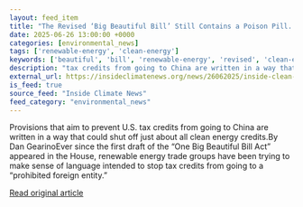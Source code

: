 ```yaml
---
layout: feed_item
title: "The Revised ‘Big Beautiful Bill’ Still Contains a Poison Pill. A Tax Expert Explains"
date: 2025-06-26 13:00:00 +0000
categories: [environmental_news]
tags: ['renewable-energy', 'clean-energy']
keywords: ['beautiful', 'bill', 'renewable-energy', 'revised', 'clean-energy']
description: "tax credits from going to China are written in a way that could shut off just about all clean energy credits"
external_url: https://insideclimatenews.org/news/26062025/inside-clean-energy-revised-big-beautiful-bill-still-hurts-renewable-credits/
is_feed: true
source_feed: "Inside Climate News"
feed_category: "environmental_news"
---
```


Provisions that aim to prevent U.S. tax credits from going to China are written in a way that could shut off just about all clean energy credits.By Dan GearinoEver since the first draft of the “One Big Beautiful Bill Act” appeared in the House, renewable energy trade groups have been trying to make sense of language intended to stop tax credits from going to a “prohibited foreign entity.”

[Read original article](https://insideclimatenews.org/news/26062025/inside-clean-energy-revised-big-beautiful-bill-still-hurts-renewable-credits/)
